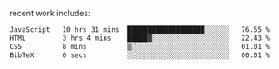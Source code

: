 
<!--<img width="1415" height="100" alt="blu" src="https://github.com/rdsilva01/rdsilva01/assets/101207588/deb060e5-d035-4f09-b511-e3f50605b207">-->

<!-- \> Enthusiastic about developing and building solutions <br>
\> Computer Science and Engineering @ UBI -->

<!-- <a href="https://www.rodrigosilva.live/">personal website</a> 🏁 -->

<!-- ![](https://komarev.com/ghpvc/?username=rdsilva01) -->

recent work includes:
<!--START_SECTION:waka-->

```txt
JavaScript   10 hrs 31 mins  ███████████████████░░░░░░   76.55 %
HTML         3 hrs 4 mins    █████▓░░░░░░░░░░░░░░░░░░░   22.43 %
CSS          8 mins          ▒░░░░░░░░░░░░░░░░░░░░░░░░   01.01 %
BibTeX       0 secs          ░░░░░░░░░░░░░░░░░░░░░░░░░   00.01 %
```

<!--END_SECTION:waka-->

